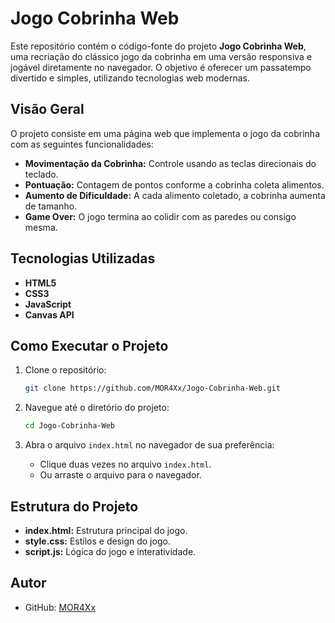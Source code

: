 # Jogo Cobrinha Web

Este repositório contém o código-fonte do projeto **Jogo Cobrinha Web**, uma recriação do clássico jogo da cobrinha em uma versão responsiva e jogável diretamente no navegador. O objetivo é oferecer um passatempo divertido e simples, utilizando tecnologias web modernas.

## Visão Geral

O projeto consiste em uma página web que implementa o jogo da cobrinha com as seguintes funcionalidades:
- **Movimentação da Cobrinha:** Controle usando as teclas direcionais do teclado.
- **Pontuação:** Contagem de pontos conforme a cobrinha coleta alimentos.
- **Aumento de Dificuldade:** A cada alimento coletado, a cobrinha aumenta de tamanho.
- **Game Over:** O jogo termina ao colidir com as paredes ou consigo mesma.

## Tecnologias Utilizadas

- **HTML5**
- **CSS3**
- **JavaScript**
- **Canvas API**

## Como Executar o Projeto

1. Clone o repositório:
   ```bash
   git clone https://github.com/MOR4Xx/Jogo-Cobrinha-Web.git
   ```

2. Navegue até o diretório do projeto:
   ```bash
   cd Jogo-Cobrinha-Web
   ```

3. Abra o arquivo `index.html` no navegador de sua preferência:
   - Clique duas vezes no arquivo `index.html`.
   - Ou arraste o arquivo para o navegador.

## Estrutura do Projeto

- **index.html:** Estrutura principal do jogo.
- **style.css:** Estilos e design do jogo.
- **script.js:** Lógica do jogo e interatividade.

## Autor

- GitHub: [MOR4Xx](https://github.com/MOR4Xx)

